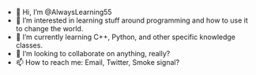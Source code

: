 - 👋 Hi, I’m @AlwaysLearning55
- 👀 I’m interested in learning stuff around programming and how to use it to change the world.
- 🌱 I’m currently learning C++, Python, and other specific knowledge classes.
- 💞️ I’m looking to collaborate on anything, really?
- 📫 How to reach me: Email, Twitter, Smoke signal?

<!---
AlwaysLearning55/AlwaysLearning55 is a ✨ special ✨ repository because its `README.md` (this file) appears on your GitHub profile.
You can click the Preview link to take a look at your changes.
--->
